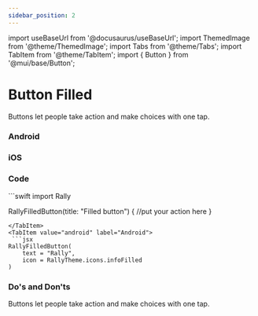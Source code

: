 ```yaml
---
sidebar_position: 2
---
```


import useBaseUrl from '@docusaurus/useBaseUrl';
import ThemedImage from '@theme/ThemedImage';
import Tabs from '@theme/Tabs';
import TabItem from '@theme/TabItem';
import { Button } from '@mui/base/Button';

# Button Filled

Buttons let people take action and make choices with one tap.

<Tabs >
  <TabItem value="apple" label="Easypark" default>
  <ThemedImage
alt="Docusaurus themed image"
sources={{ light: useBaseUrl('/img/ep-button-light.svg'), dark: useBaseUrl('/img/ep-button-dark.svg')}}/>
  </TabItem>
  <TabItem value="orange" label="ParkMobile">
  <ThemedImage
alt="Docusaurus themed image"
sources={{ light: useBaseUrl('/img/pm-button-light.svg'), dark: useBaseUrl('/img/pm-button-dark.svg')}}/>
  </TabItem>
</Tabs>

### Android

### iOS

### Code

<Tabs queryString="os">
  <TabItem value="ios" label="iOS" default>
   ```swift
import Rally

RallyFilledButton(title: "Filled button") {
//put your action here
}

````
</TabItem>
<TabItem value="android" label="Android">
 ```jsx
RallyFilledButton(
    text = "Rally",
    icon = RallyTheme.icons.infoFilled
)
````

</TabItem>
</Tabs>

### Do's and Don'ts

Buttons let people take action and make choices with one tap.
